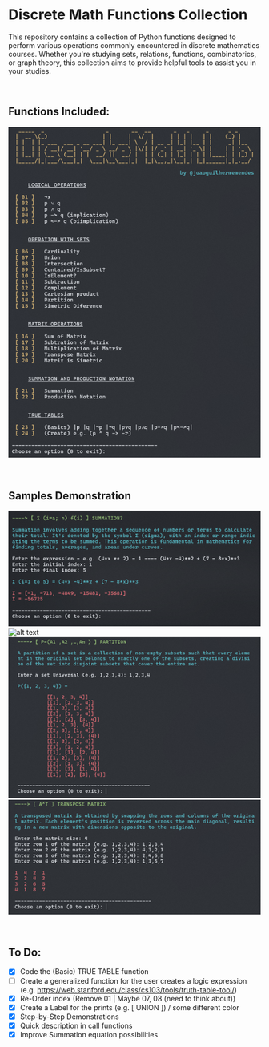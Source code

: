 # Discrete Math Functions Collection
This repository contains a collection of Python functions designed to perform various operations commonly encountered in discrete mathematics courses. Whether you're studying sets, relations, functions, combinatorics, or graph theory, this collection aims to provide helpful tools to assist you in your studies.

<br>

## Functions Included:
![alt text](./samples-img/image-1.png)

<br>

## Samples Demonstration
![alt text](./samples-img/image-2.png)
![alt text](./samples-img/image-3.pngc)
![alt text](./samples-img/image-4.png)
![alt text](./samples-img/image-6.png)

<br>

## To Do:
 - [x] Code the (Basic) TRUE TABLE function
 - [ ] Create a generalized function for the user creates a logic expression (e.g. https://web.stanford.edu/class/cs103/tools/truth-table-tool/)
 - [x] Re-Order index (Remove 01 | Maybe 07, 08 (need to think about))
 - [x] Create a Label for the prints (e.g. [ UNION ]) / some different color
 - [x] Step-by-Step Demonstrations
 - [x] Quick description in call functions
 - [x] Improve Summation equation possibilities
